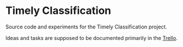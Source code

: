 # Timely Classification

Source code and experiments for the Timely Classification project.

Ideas and tasks are supposed to be documented primarily in the [Trello](https://trello.com/b/bDqcXFaV/classification-on-a-budget).

